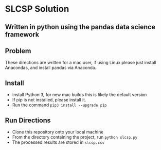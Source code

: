 # SLCSP Solution

## Written in python using the pandas data science framework

## Problem

These directions are written for a mac user, if using Linux please just install Anacondas, and install pandas via Anaconda.

## Install

- Install Python 3, for new mac builds this is likely the default version
- If pip is not installed, please install it.
- Run the command `pip3 install --upgrade pip`

## Run Directions

- Clone this repository onto your local machine
- From the directory containing the project, run `python slcsp.py`
- The processed results are stored in `slcsp.csv`
